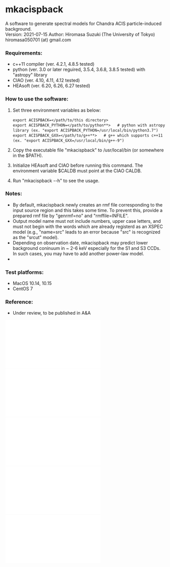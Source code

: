 mkacispback
=======================  
A software to generate spectral models for Chandra ACIS particle-induced background.  
Version: 2021-07-15
Author: Hiromasa Suzuki (The University of Tokyo)  
hiromasa050701 (at) gmail.com  


### Requirements:
- c++11 compiler (ver. 4.2.1, 4.8.5 tested)
- python (ver. 3.0 or later reguired, 3.5.4, 3.6.8, 3.8.5 tested) with "astropy" library
- CIAO (ver. 4.10, 4.11, 4.12 tested)
- HEAsoft (ver. 6.20, 6.26, 6.27 tested)


### How to use the software:
1. Set three environment variables as below:

       export ACISPBACK=</path/to/this directory>
       export ACISPBACK_PYTHON=</path/to/python**>   # python with astropy library (ex. "export ACISPBACK_PYTHON=/usr/local/bin/python3.7")
       export ACISPBACK_GXX=</path/to/g++**>   # g++ which supports c++11 (ex. "export ACISPBACK_GXX=/usr/local/bin/g++-9")

2. Copy the executable file "mkacispback" to /usr/local/bin (or somewhere in the $PATH).
3. Initialize HEAsoft and CIAO before running this command. The environment variable $CALDB must point at the CIAO CALDB.
4. Run "mkacispback --h" to see the usage.


### Notes:
- By default, mkacispback newly creates an rmf file corresponding to the input source region and this takes some time. To prevent this, provide a prepared rmf file by "genrmf=no" and "rmffile=INFILE".
- Output model name must not include numbers, upper case letters, and must not begin with the words which are already registerd as an XSPEC model (e.g., "name=src" leads to an error because "src" is recognized as the "srcut" model).
- Depending on observation date, mkacispback may predict lower background coninuum in ~ 2-6 keV especially for the S1 and S3 CCDs. In such cases, you may have to add another power-law model.
- 


### Test platforms:
- MacOS 10.14, 10.15
- CentOS 7


### Reference:
- Under review, to be published in A&A



![Alt text](figures/vfaint_ccd0_tiled-crop.pdf?raw=true "CCD0, VF")
![Alt text](figures/vfaint_ccd2_tiled-crop.pdf?raw=true "CCD2, VF")
![Alt text](figures/vfaint_ccd3_tiled-crop.pdf?raw=true "CCD3, VF")
![Alt text](figures/vfaint_ccd5_tiled-crop.pdf?raw=true "CCD5, VF")
![Alt text](figures/vfaint_ccd7_tiled-crop.pdf?raw=true "CCD7, VF")
